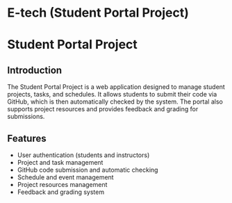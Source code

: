 # E-tech (Student Portal Project)
# Student Portal Project

## Introduction
The Student Portal Project is a web application designed to manage student projects, tasks, and schedules. It allows students to submit their code via GitHub, which is then automatically checked by the system. The portal also supports project resources and provides feedback and grading for submissions.

## Features
- User authentication (students and instructors)
- Project and task management
- GitHub code submission and automatic checking
- Schedule and event management
- Project resources management
- Feedback and grading system
